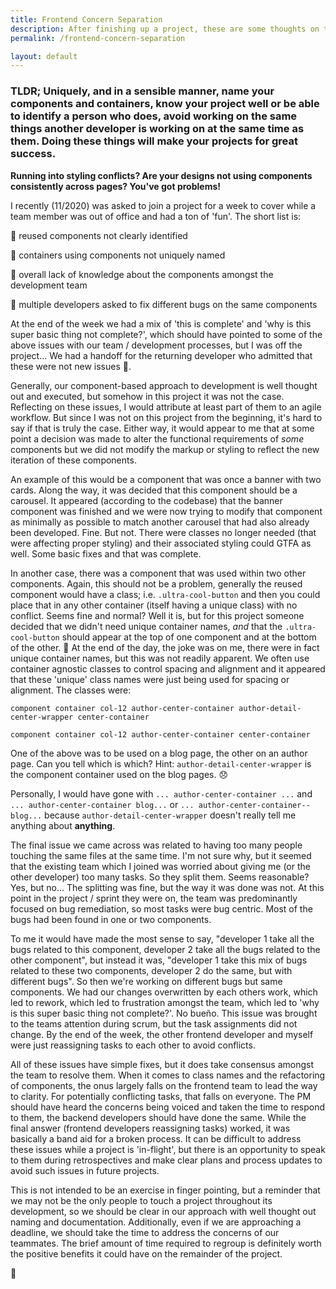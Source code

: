 ```yaml
---
title: Frontend Concern Separation
description: After finishing up a project, these are some thoughts on the separation of concerns from a frontend perspective.
permalink: /frontend-concern-separation

layout: default
---
```


### TLDR; Uniquely, and in a sensible manner, name your components and containers, know your project well or be able to identify a person who does, avoid working on the same things another developer is working on at the same time as them. Doing these things will make your projects for great success.

**Running into styling conflicts? Are your designs not using components consistently across pages? You've got problems!**

I recently (11/2020) was asked to join a project for a week to cover while a team member was out of office and had a ton of 'fun'. The short list is:

🚩 reused components not clearly identified

🚩 containers using components not uniquely named

🚩 overall lack of knowledge about the components amongst the development team

🚩 multiple developers asked to fix different bugs on the same components

At the end of the week we had a mix of 'this is complete' and 'why is this super basic thing not complete?', which should have pointed to some of the above issues with our team / development processes, but I was off the project... We had a handoff for the returning developer who admitted that these were not new issues 🚩.

Generally, our component-based approach to development is well thought out and executed, but somehow in this project it was not the case. Reflecting on these issues, I would attribute at least part of them to an agile workflow. But since I was not on this project from the beginning, it's hard to say if that is truly the case. Either way, it would appear to me that at some point a decision was made to alter the functional requirements of *some* components but we did not modify the markup or styling to reflect the new iteration of these components.

An example of this would be a component that was once a banner with two cards. Along the way, it was decided that this component should be a carousel. It appeared (according to the codebase) that the banner component was finished and we were now trying to modify that component as minimally as possible to match another carousel that had also already been developed. Fine. But not. There were classes no longer needed (that were affecting proper styling) and their associated styling could GTFA as well. Some basic fixes and that was complete.

In another case, there was a component that was used within two other components. Again, this should not be a problem, generally the reused component would have a class; i.e. `.ultra-cool-button` and then you could place that in any other container (itself having a unique class) with no conflict. Seems fine and normal? Well it is, but for this project someone decided that we didn't need unique container names, *and* that the `.ultra-cool-button` should appear at the top of one component and at the bottom of the other. 🤔 At the end of the day, the joke was on me, there were in fact unique container names, but this was not readily apparent. We often use container agnostic classes to control spacing and alignment and it appeared that these 'unique' class names were just being used for spacing or alignment. The classes were:

`component container col-12 author-center-container author-detail-center-wrapper center-container`

`component container col-12 author-center-container center-container`

One of the above was to be used on a blog page, the other on an author page. Can you tell which is which? Hint: `author-detail-center-wrapper` is the component container used on the blog pages. 😞

Personally, I would have gone with `... author-center-container ...` and `... author-center-container blog...` or `... author-center-container--blog...` because `author-detail-center-wrapper` doesn't really tell me anything about **anything**.

The final issue we came across was related to having too many people touching the same files at the same time. I'm not sure why, but it seemed that the existing team which I joined was worried about giving me (or the other developer) too many tasks. So they split them. Seems reasonable? Yes, but no... The splitting was fine, but the way it was done was not. At this point in the project / sprint they were on, the team was predominantly focused on bug remediation, so most tasks were bug centric. Most of the bugs had been found in one or two components.

To me it would have made the most sense to say, "developer 1 take all the bugs related to this component, developer 2 take all the bugs related to the other component", but instead it was, "developer 1 take this mix of bugs related to these two components, developer 2 do the same, but with different bugs". So then we're working on different bugs but same components. We had our changes overwritten by each others work, which led to rework, which led to frustration amongst the team, which led to 'why is this super basic thing not complete?'. No bueño. This issue was brought to the teams attention during scrum, but the task assignments did not change. By the end of the week, the other frontend developer and myself were just reassigning tasks to each other to avoid conflicts.

All of these issues have simple fixes, but it does take consensus amongst the team to resolve them. When it comes to class names and the refactoring of components, the onus largely falls on the frontend team to lead the way to clarity. For potentially conflicting tasks, that falls on everyone. The PM should have heard the concerns being voiced and taken the time to respond to them, the backend developers should have done the same. While the final answer (frontend developers reassigning tasks) worked, it was basically a band aid for a broken process. It can be difficult to address these issues while a project is 'in-flight', but there is an opportunity to speak to them during retrospectives and make clear plans and process updates to avoid such issues in future projects.

This is not intended to be an exercise in finger pointing, but a reminder that we may not be the only people to touch a project throughout its development, so we should be clear in our approach with well thought out naming and documentation. Additionally, even if we are approaching a deadline, we should take the time to address the concerns of our teammates. The brief amount of time required to regroup is definitely worth the positive benefits it could have on the remainder of the project.

🎉